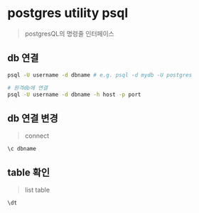 # postgres utility psql

> postgresQL의 명령줄 인터페이스

## db 연결

```sh
psql -U username -d dbname # e.g. psql -d mydb -U postgres

# 원격db에 연결
psql -U username -d dbname -h host -p port
```

## db 연결 변경

> connect

```
\c dbname
```

## table 확인

> list table

```
\dt
```
